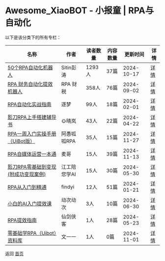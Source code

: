 # Awesome_XiaoBOT - 小报童 | RPA与自动化

以下是该分类下的所有专栏：

| 名称 | 作者 | 读者数量 | 内容数量 | 更新时间 | 详情 |
|------|------|----------|----------|----------|------|
| [50个RPA自动化机器人](https://xiaobot.net/p/case?refer=0b133df9-27dc-423b-8101-639049001c13) | Sitin彭涛 | 1293人 | 37篇 |  2024-10-17 | [详情](data/case.md) |
| [RPA 财务自动化提效机器人](https://xiaobot.net/p/Financial_RPA?refer=0b133df9-27dc-423b-8101-639049001c13) | RPA 财税 | 358人 | 76篇 |  2024-09-02 | [详情](data/Financial_RPA.md) |
| [RPA自动化实战指南](https://xiaobot.net/p/RPA20240112?refer=0b133df9-27dc-423b-8101-639049001c13) | 逐梦 | 99人 | 18篇 |  2024-02-01 | [详情](data/RPA20240112.md) |
| [影刀RPA上手搭建辅导书](https://xiaobot.net/p/RPA666?refer=0b133df9-27dc-423b-8101-639049001c13) | 🌞晴岚 | 43人 | 22篇 |  2024-04-22 | [详情](data/RPA666.md) |
| [RPA一周入门实操手册（UiBot版）](https://xiaobot.net/p/rpatime?refer=0b133df9-27dc-423b-8101-639049001c13) | 阿愚呱呱RPA | 35人 | 15篇 |  2024-11-27 | [详情](data/rpatime.md) |
| [RPA自媒体运营一本通](https://xiaobot.net/p/RPA001?refer=0b133df9-27dc-423b-8101-639049001c13) | 麦哥 | 15人 | 39篇 |  2024-11-13 | [详情](data/RPA001.md) |
| [影刀RPA零基础到变现(附成功变现案例)](https://xiaobot.net/p/huaxiazhicheng?refer=0b133df9-27dc-423b-8101-639049001c13) | 江工陪您学AI | 15人 | 30篇 |  2024-05-30 | [详情](data/huaxiazhicheng.md) |
| [RPA从入门到精通](https://xiaobot.net/p/6661007?refer=0b133df9-27dc-423b-8101-639049001c13) | findyi | 12人 | 51篇 |  2024-01-21 | [详情](data/6661007.md) |
| [小白的AI入门提效课](https://xiaobot.net/p/rpaaisz?refer=0b133df9-27dc-423b-8101-639049001c13) | 动次动次 | 3人 | 10篇 |  2024-06-30 | [详情](data/rpaaisz.md) |
| [RPA提效指南](https://xiaobot.net/p/rpaGuide?refer=0b133df9-27dc-423b-8101-639049001c13) | 仙剑侠客 | 1人 | 28篇 |  2024-05-23 | [详情](data/rpaGuide.md) |
| [零基础学RPA（Uibot）资料库](https://xiaobot.net/p/wenyiyigood?refer=0b133df9-27dc-423b-8101-639049001c13) | 文一一 | 1人 | 0篇 |  2024-11-01 | [详情](data/wenyiyigood.md) |


返回 [首页](../README.md)
